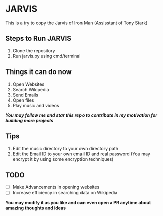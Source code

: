 # JARVIS
 This is a try to copy the Jarvis of Iron Man (Assisstant of Tony Stark)

## Steps to Run JARVIS
1. Clone the repository
2. Run jarvis.py using cmd/terminal

## Things it can do now
1. Open Websites
2. Search Wikipedia
3. Send Emails
4. Open files
5. Play music and videos

**_You may follow me and star this repo to contribute in my motivation for building more projects_**

## Tips
1. Edit the music directory to your own directory path
2. Edit the Email ID to your own email ID and real password (You may encrypt it by using some encryption techniques)

## TODO
- [ ] Make Advancements in opening websites
- [ ] Increase efficiency in searching data on Wikipedia

**You may modify it as you like and can even open a PR anytime about amazing thoughts and ideas**